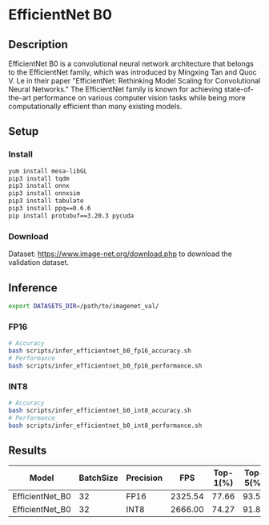 # EfficientNet B0

## Description
EfficientNet B0 is a convolutional neural network architecture that belongs to the EfficientNet family, which was introduced by Mingxing Tan and Quoc V. Le in their paper "EfficientNet: Rethinking Model Scaling for Convolutional Neural Networks." The EfficientNet family is known for achieving state-of-the-art performance on various computer vision tasks while being more computationally efficient than many existing models.

## Setup

### Install
```bash
yum install mesa-libGL
pip3 install tqdm
pip3 install onnx
pip3 install onnxsim
pip3 install tabulate
pip3 install ppq==0.6.6
pip install protobuf==3.20.3 pycuda
```

### Download
Dataset: <https://www.image-net.org/download.php> to download the validation dataset.


## Inference
```bash
export DATASETS_DIR=/path/to/imagenet_val/
```
### FP16

```bash
# Accuracy
bash scripts/infer_efficientnet_b0_fp16_accuracy.sh
# Performance
bash scripts/infer_efficientnet_b0_fp16_performance.sh
```

### INT8
```bash
# Accuracy
bash scripts/infer_efficientnet_b0_int8_accuracy.sh
# Performance
bash scripts/infer_efficientnet_b0_int8_performance.sh
```

## Results 
Model           |BatchSize  |Precision |FPS       |Top-1(%)  |Top-5(%)
----------------|-----------|----------|----------|----------|--------
EfficientNet_B0 |    32     |   FP16   | 2325.54  |  77.66   | 93.58
EfficientNet_B0 |    32     |   INT8   | 2666.00  |  74.27   | 91.85
